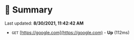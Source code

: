 # 📖 Summary
Last updated: **8/30/2021, 11:42:42 AM**

- `GET` [https://google.com](https://google.com) - **Up** (112ms)
